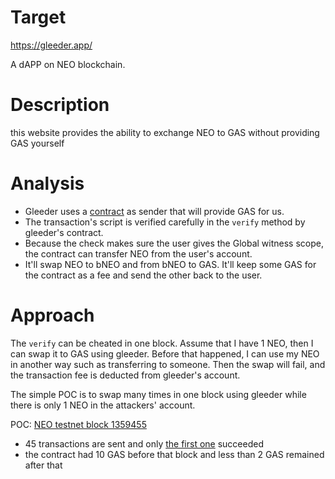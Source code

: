 # Target

https://gleeder.app/

A dAPP on NEO blockchain.

# Description

this website provides the ability to exchange NEO to GAS without providing GAS yourself

# Analysis

* Gleeder uses a [contract](https://dora.coz.io/contract/neo3/testnet_rc4/0x4962afa13fb9367bc1a64d08603c0e66b2022b5e) as sender that will provide GAS for us.
* The transaction's script is verified carefully in the `verify` method by gleeder's contract.
* Because the check makes sure the user gives the Global witness scope, the contract can transfer NEO from the user's account. 
* It'll swap NEO to bNEO and from bNEO to GAS. It'll keep some GAS for the contract as a fee and send the other back to the user.

# Approach

The `verify` can be cheated in one block. Assume that I have 1 NEO, then I can swap it to GAS using gleeder. 
Before that happened, I can use my NEO in another way such as transferring to someone. 
Then the swap will fail, and the transaction fee is deducted from gleeder's account.

The simple POC is to swap many times in one block using gleeder while there is only 1 NEO in the attackers' account.

POC: [NEO testnet block 1359455](https://dora.coz.io/block/neo3/testnet_rc4/1359455)

* 45 transactions are sent and only [the first one](https://dora.coz.io/transaction/neo3/testnet_rc4/0x005e9492a7d22acc0d5a371cb261007089f9983f3992cccf2179006f5be6fb51) succeeded
* the contract had 10 GAS before that block and less than 2 GAS remained after that
